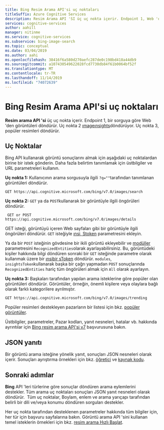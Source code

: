 ```yaml
---
title: Bing Resim Arama API'si uç noktaları
titleSuffix: Azure Cognitive Services
description: Resim Arama API 'SI üç uç nokta içerir. Endpoint 1, Web 'den görüntüleri döndürür. Uç nokta 2 ımageınsights döndürüyor. Uç nokta 3, popüler resimleri döndürür.
services: cognitive-services
author: aahill
manager: nitinme
ms.service: cognitive-services
ms.subservice: bing-image-search
ms.topic: conceptual
ms.date: 03/04/2019
ms.author: aahi
ms.openlocfilehash: 38416f6a580d270aefc287de0c198bd418a44db9
ms.sourcegitcommit: a107430549622028fcd7730db84f61b0064bf52f
ms.translationtype: MT
ms.contentlocale: tr-TR
ms.lasthandoff: 11/14/2019
ms.locfileid: "74072639"
---
```

# <a name="endpoints-for-the-bing-image-search-api"></a>Bing Resim Arama API'si uç noktaları

**Resim arama API 'si** üç uç nokta içerir.  Endpoint 1, bir sorguya göre Web 'den görüntüleri döndürür. Uç nokta 2 [ımageınsights](https://docs.microsoft.com/rest/api/cognitiveservices-bingsearch/bing-images-api-v7-reference#imageinsightsresponse)döndürüyor.  Uç nokta 3, popüler resimleri döndürür.

## <a name="endpoints"></a>Uç Noktalar

Bing API kullanarak görüntü sonuçlarını almak için aşağıdaki uç noktalardan birine bir istek gönderin. Daha fazla belirtim tanımlamak için üstbilgiler ve URL parametreleri kullanın.

**Uç nokta 1:** Kullanıcının arama sorgusuyla ilgili `?q=""`tarafından tanımlanan görüntüleri döndürür.
```
GET https://api.cognitive.microsoft.com/bing/v7.0/images/search
```

**Uç nokta 2:** `GET` ya da `POST`kullanarak bir görüntüyle ilgili öngörüleri döndürür.
```
 GET or POST https://api.cognitive.microsoft.com/bing/v7.0/images/details
```
GET isteği, görüntüyü içeren Web sayfaları gibi bir görüntüyle ilgili öngörüleri döndürür. `GET` isteğiyle [ınsi, Stoken](https://docs.microsoft.com/rest/api/cognitiveservices-bingsearch/bing-images-api-v7-reference#insightstoken) parametresini ekleyin.

Ya da bir `POST` isteğinin gövdesine bir ikili görüntü ekleyebilir ve [modüller](https://docs.microsoft.com/rest/api/cognitiveservices-bingsearch/bing-images-api-v7-reference#modulesrequested) parametresini `RecognizedEntities`olarak ayarlayabilirsiniz. Bu, görüntüdeki kişiler hakkında bilgi döndüren sonraki bir `GET` isteğinde parametre olarak kullanmak üzere bir [ınsibir sToken](https://docs.microsoft.com/rest/api/cognitiveservices-bingsearch/bing-images-api-v5-reference#insightstoken) döndürür.  `modules`, `insightsToken`kullanarak başka bir çağrı yapmadan `POST` sonuçlarında `RecognizedEntities` hariç tüm öngörüleri almak için `All` olarak ayarlayın.


**Uç nokta 3:** Başkaları tarafından yapılan arama isteklerine göre popüler olan görüntüleri döndürür. Görüntüler, örneğin, önemli kişilere veya olaylara bağlı olarak farklı kategorilere ayrılmıştır.
```
GET https://api.cognitive.microsoft.com/bing/v7.0/images/trending
```

Popüler resimleri destekleyen pazarların bir listesi için bkz. [popüler görüntüler](https://docs.microsoft.com/azure/cognitive-services/bing-image-search/trending-images).

Üstbilgiler, parametreler, Pazar kodları, yanıt nesneleri, hatalar vb. hakkında ayrıntılar için [Bing resim arama API'si v7](https://docs.microsoft.com/rest/api/cognitiveservices-bingsearch/bing-images-api-v7-reference) başvurusuna bakın.
## <a name="response-json"></a>JSON yanıtı
Bir görüntü arama isteğine yönelik yanıt, sonuçları JSON nesneleri olarak içerir. Sonuçları ayrıştırma örnekleri için bkz. [öğretici](https://docs.microsoft.com/azure/cognitive-services/bing-image-search/tutorial-bing-image-search-single-page-app) ve [kaynak kodu](https://docs.microsoft.com/azure/cognitive-services/bing-image-search/tutorial-bing-image-search-single-page-app-source).

## <a name="next-steps"></a>Sonraki adımlar
**Bing** API 'leri türlerine göre sonuçlar döndüren arama eylemlerini destekler. Tüm arama uç noktaları sonuçları JSON yanıt nesneleri olarak döndürür.  Tüm uç noktalar, Boylam, enlem ve arama yarıçapı tarafından belirli bir dili ve/veya konumu döndüren sorguları destekler.

Her uç nokta tarafından desteklenen parametreler hakkında tüm bilgiler için, her tür için başvuru sayfalarına bakın.
Görüntü arama API 'sini kullanan temel isteklerin örnekleri için bkz. [resim arama Hızlı Başlat](https://docs.microsoft.com/azure/cognitive-services/bing-image-search/search-the-web).
